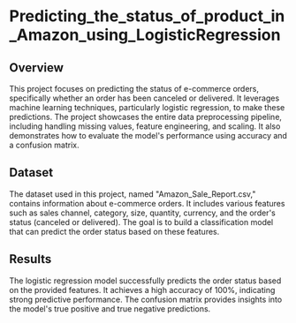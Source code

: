 # Predicting_the_status_of_product_in_Amazon_using_LogisticRegression

## Overview
This project focuses on predicting the status of e-commerce orders, specifically whether an order has been canceled or delivered. It leverages machine learning techniques, particularly logistic regression, to make these predictions. The project showcases the entire data preprocessing pipeline, including handling missing values, feature engineering, and scaling. It also demonstrates how to evaluate the model's performance using accuracy and a confusion matrix.

## Dataset

The dataset used in this project, named "Amazon_Sale_Report.csv," contains information about e-commerce orders. It includes various features such as sales channel, category, size, quantity, currency, and the order's status (canceled or delivered). The goal is to build a classification model that can predict the order status based on these features.

## Results
The logistic regression model successfully predicts the order status based on the provided features. It achieves a high accuracy of 100%, indicating strong predictive performance. The confusion matrix provides insights into the model's true positive and true negative predictions.
